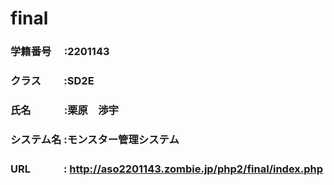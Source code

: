 
# final
### 学籍番号　  :2201143
### クラス　　  :SD2E
### 氏名　　　  :栗原　渉宇
### システム名  :モンスター管理システム
### URL 　　　: http://aso2201143.zombie.jp/php2/final/index.php
